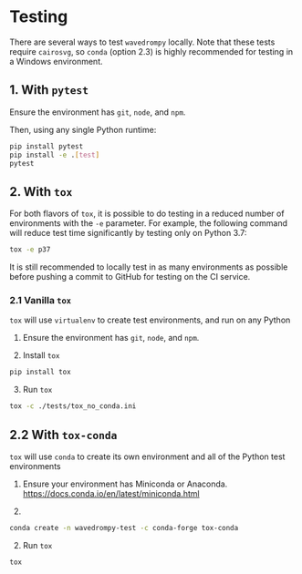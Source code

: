 # Testing
There are several ways to test `wavedrompy` locally.  Note that these
tests require `cairosvg`, so `conda` (option 2.3) is highly
recommended for testing in a Windows environment.

## 1. With `pytest`
Ensure the environment has `git`, `node`, and `npm`.

Then, using any single Python runtime:
```sh
pip install pytest
pip install -e .[test]
pytest
```
## 2. With `tox`
For both flavors of `tox`, it is possible to do testing in a reduced
number of environments with the `-e` parameter.  For example, the
following command will reduce test time significantly by testing only
on Python 3.7:
```sh
tox -e p37
```

It is still recommended to locally test in as many environments as
possible before pushing a commit to GitHub for testing on the CI
service.

### 2.1 Vanilla `tox`
`tox` will use `virtualenv` to create test environments, and run on
any Python 

1. Ensure the environment has `git`, `node`, and `npm`.

2. Install `tox`
```sh
pip install tox
```

3. Run `tox`
```sh
tox -c ./tests/tox_no_conda.ini
```

## 2.2 With `tox-conda`
`tox` will use `conda` to create its own environment and all of the
Python test environments

1. Ensure your environment has Miniconda or Anaconda.
https://docs.conda.io/en/latest/miniconda.html

2. 
```sh
conda create -n wavedrompy-test -c conda-forge tox-conda
```

2. Run `tox`
```sh
tox
```